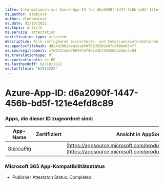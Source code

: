 ```yaml
---
title: Informationen zur Azure-App-ID für d6a2090f-1447-456b-bd5f-121e4efd8c89
ms.author: elmalova
author: elenamalova
ms.date: 02/10/2022
ms.topic: article
ms.service: attestation
certification_type: attested
description: Alle verfügbaren Sicherheits- und Complianceinformationen für d6a2090f-1447-456b-bd5f-121e4efd8c89.
ms.openlocfilehash: dd24dcbb2e2aa5ab097b13558d40fc0f6b4654ff
ms.sourcegitcommit: c7d072ca68760947ef4d531b740550b3236c3c94
ms.translationtype: MT
ms.contentlocale: de-DE
ms.lasthandoff: 02/10/2022
ms.locfileid: "62513229"
---
```

# <a name="azure-app-id-d6a2090f-1447-456b-bd5f-121e4efd8c89"></a>Azure-App-ID: d6a2090f-1447-456b-bd5f-121e4efd8c89


### <a name="apps-associated-with-this-id"></a>Apps, die dieser ID zugeordnet sind:
| **App-Name** | **Zertifiziert** | **Ansicht in AppSource** |
|--------------|---------------|-----------------------|
| [GuineaPig](https://docs.microsoft.com/microsoft-365-app-certification/forward/WA200003486) |  | [https://appsource.microsoft.com/product/office/WA200003486](https://appsource.microsoft.com/product/office/WA200003486) |

### <a name="microsoft-365-app-compliance-status"></a>Microsoft 365 App-Kompatibilitätsstatus
- Publisher Attestaton Status: Completed
